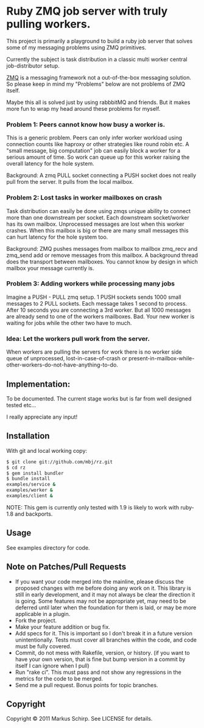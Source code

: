 # Ruby ZMQ job server with truly pulling workers.


This project is primarily a playground to build a ruby job server that solves some of my 
messaging problems using ZMQ primitives. 

Currently the subject is task distribution in a classic multi worker central job-distributor setup.

[ZMQ](http://zeromq.org) is a messaging framework not a out-of-the-box messaging solution. 
So please keep in mind my "Problems" below are not problems of ZMQ itself. 

Maybe this all is solved just by using rabbbitMQ and friends. But it makes more fun to wrap my head around these problems for myself.

### Problem 1: Peers cannot know how busy a worker is.

  This is a generic problem. Peers can only infer worker workload using connection counts 
  like haproxy or other strategies like round robin etc. 
  A "small message, big computation" job can easily block a worker for a serious amount of 
  time. So work can queue up for this worker raising the overall latency for the hole system.

  Background:
    A zmq PULL socket connecting a PUSH socket does not really pull from the server. 
    It pulls from the local mailbox.

### Problem 2: Lost tasks in worker mailboxes on crash

  Task distribution can easily be done using zmqs unique ability to connect more 
  than one downstream per socket. Each downstream socket/worker has its own mailbox. 
  Unprocessed messages are lost when this worker crashes. When this mailbox is big or there 
  are many small messages this can hurt latency for the hole system too.

  Background:
    ZMQ pushes messages from mailbox to mailbox zmq_recv and zmq_send add or remove messages 
    from this mailbox. A background thread does the transport between mailboxes. You cannot know 
    by design in which mailbox your message currently is.

### Problem 3: Adding workers while processing many jobs

  Imagine a PUSH - PULL zmq setup. 1 PUSH sockets sends 1000 small messages to 2 PULL sockets. 
  Each message takes 1 second to process. After 10 seconds you are connecting a 3rd worker. But 
  all 1000 messages are already send to one of the workers mailboxes. Bad. Your new worker is 
  waiting for jobs while the other two have to much.

### Idea: Let the workers pull work from the server. 

  When workers are pulling the servers for work there is no worker side queue of unprocessed,
  lost-in-case-of-crash or present-in-mailbox-while-other-workers-do-not-have-anything-to-do.

## Implementation:

  To be documented. The current stage works but is far from well designed tested etc...

I really appreciate any input!

## Installation

With git and local working copy:

```bash
$ git clone git://github.com/mbj/rz.git
$ cd rz
$ gem install bundler
$ bundle install
examples/service &
examples/worker &
examples/client &
```

NOTE: This gem is currently only tested with 1.9 is likely to work with ruby-1.8 and backports.

## Usage

See examples directory for code.

## Note on Patches/Pull Requests

* If you want your code merged into the mainline, please discuss the proposed changes with me before doing any work on it. This library is still in early development, and it may not always be clear the direction it is going. Some features may not be appropriate yet, may need to be deferred until later when the foundation for them is laid, or may be more applicable in a plugin.
* Fork the project.
* Make your feature addition or bug fix.
* Add specs for it. This is important so I don't break it in a future version unintentionally. Tests must cover all branches within the code, and code must be fully covered.
* Commit, do not mess with Rakefile, version, or history.  (if you want to have your own version, that is fine but bump version in a commit by itself I can ignore when I pull)
* Run "rake ci". This must pass and not show any regressions in the
  metrics for the code to be merged.
* Send me a pull request. Bonus points for topic branches.

## Copyright

Copyright &copy; 2011 Markus Schirp. See LICENSE for details.
